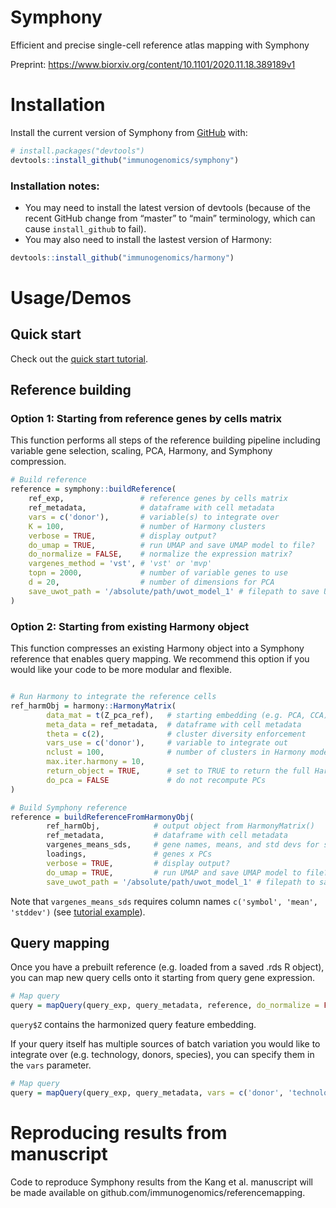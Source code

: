 
<!-- README.md is generated from README.Rmd. Please edit that file -->

# Symphony

<!-- badges: start -->

<!-- badges: end -->

Efficient and precise single-cell reference atlas mapping with Symphony

Preprint: https://www.biorxiv.org/content/10.1101/2020.11.18.389189v1

# Installation

Install the current version of Symphony from
[GitHub](https://github.com/) with:

``` r
# install.packages("devtools")
devtools::install_github("immunogenomics/symphony")
```

### Installation notes:

  - You may need to install the latest version of devtools (because of
    the recent GitHub change from “master” to “main” terminology, which
    can cause `install_github` to fail).
  - You may also need to install the lastest version of Harmony:

<!-- end list -->

``` r
devtools::install_github("immunogenomics/harmony")
```

# Usage/Demos

## Quick start

Check out the [quick start
tutorial](https://github.com/immunogenomics/symphony/blob/main/vignettes/pbmcs_tutorial.ipynb/).

## Reference building

### Option 1: Starting from reference genes by cells matrix

This function performs all steps of the reference building pipeline
including variable gene selection, scaling, PCA, Harmony, and Symphony
compression.

``` r
# Build reference
reference = symphony::buildReference(
    ref_exp,                 # reference genes by cells matrix
    ref_metadata,            # dataframe with cell metadata
    vars = c('donor'),       # variable(s) to integrate over
    K = 100,                 # number of Harmony clusters
    verbose = TRUE,          # display output?
    do_umap = TRUE,          # run UMAP and save UMAP model to file?
    do_normalize = FALSE,    # normalize the expression matrix?
    vargenes_method = 'vst', # 'vst' or 'mvp'
    topn = 2000,             # number of variable genes to use
    d = 20,                  # number of dimensions for PCA
    save_uwot_path = '/absolute/path/uwot_model_1' # filepath to save UMAP model
)
```

### Option 2: Starting from existing Harmony object

This function compresses an existing Harmony object into a Symphony
reference that enables query mapping. We recommend this option if you
would like your code to be more modular and flexible.

``` r

# Run Harmony to integrate the reference cells
ref_harmObj = harmony::HarmonyMatrix(
        data_mat = t(Z_pca_ref),   # starting embedding (e.g. PCA, CCA) of cells
        meta_data = ref_metadata,  # dataframe with cell metadata
        theta = c(2),              # cluster diversity enforcement
        vars_use = c('donor'),     # variable to integrate out
        nclust = 100,              # number of clusters in Harmony model
        max.iter.harmony = 10,
        return_object = TRUE,      # set to TRUE to return the full Harmony object
        do_pca = FALSE             # do not recompute PCs
)

# Build Symphony reference
reference = buildReferenceFromHarmonyObj(
        ref_harmObj,            # output object from HarmonyMatrix()
        ref_metadata,           # dataframe with cell metadata
        vargenes_means_sds,     # gene names, means, and std devs for scaling
        loadings,               # genes x PCs
        verbose = TRUE,         # display output?
        do_umap = TRUE,         # run UMAP and save UMAP model to file?
        save_uwot_path = '/absolute/path/uwot_model_1' # filepath to save UMAP model)
```

Note that `vargenes_means_sds` requires column names `c('symbol',
'mean', 'stddev')` (see [tutorial
example](https://github.com/immunogenomics/symphony/blob/main/vignettes/pbmcs_tutorial.ipynb/)).

## Query mapping

Once you have a prebuilt reference (e.g. loaded from a saved .rds R
object), you can map new query cells onto it starting from query gene
expression.

``` r
# Map query
query = mapQuery(query_exp, query_metadata, reference, do_normalize = FALSE)
```

`query$Z` contains the harmonized query feature embedding.

If your query itself has multiple sources of batch variation you would
like to integrate over (e.g. technology, donors, species), you can
specify them in the `vars` parameter.

``` r
# Map query
query = mapQuery(query_exp, query_metadata, vars = c('donor', 'technology') reference, do_normalize = FALSE)
```

# Reproducing results from manuscript

Code to reproduce Symphony results from the Kang et al. manuscript will
be made available on github.com/immunogenomics/referencemapping.



